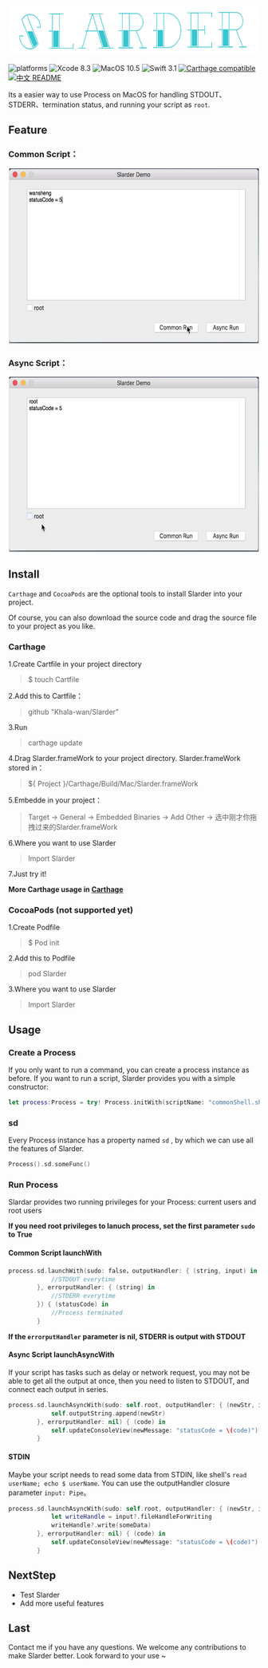 <div><img width="629" height="98" src="https://github.com/Khala-wan/Slarder/raw/master/resources/logo.png"/></div>

![platforms](https://img.shields.io/badge/platforms-MacOS-333333.svg) ![Xcode 8.3](https://img.shields.io/badge/Xcode-8.3%2B-blue.svg) ![MacOS 10.5](https://img.shields.io/badge/MacOS-10.5%2B-blue.svg) ![Swift 3.1](https://img.shields.io/badge/Swift-3.1%2B-orange.svg) [![Carthage compatible](https://img.shields.io/badge/Carthage-compatible-4BC51D.svg?style=flat)](https://github.com/Khala-wan/Slarder) [![中文 README](https://img.shields.io/badge/%E4%B8%AD%E6%96%87-README-blue.svg?style=flat)](https://github.com/Khala-wan/Slarder/blob/master/README.zh-cn.md)

Its a easier way to use Process on MacOS for handling STDOUT、STDERR、termination status, and running your script as `root`. 
## Feature
### Common Script：
<div align="center"><img style="border: 1px solid #dcdcdc" width="500" height="350" src="https://github.com/Khala-wan/Slarder/raw/master/resources/gif1.gif"/></div>

### Async Script：
<div align="center"><img style="border: 1px solid #dcdcdc" width="500" height="350" src="https://github.com/Khala-wan/Slarder/raw/master/resources/gif2.gif"/></div>

## Install
`Carthage` and `CocoaPods` are the optional tools to install Slarder into your project.

Of course, you can also download the source code and drag the source file to your project as you like.
### Carthage
1.Create Cartfile in your project directory
>$ touch Cartfile

2.Add this to Cartfile：
>github "Khala-wan/Slarder"

3.Run
>carthage update

4.Drag Slarder.frameWork to your project directory. Slarder.frameWork stored in：
>${ Project }/Carthage/Build/Mac/Slarder.frameWork

5.Embedde in your project：
>Target -> General -> Embedded Binaries -> Add Other -> 选中刚才你拖拽过来的Slarder.frameWork

6.Where you want to use Slarder
>Import Slarder

7.Just try it!

**More Carthage usage in [Carthage](https://github.com/Carthage/Carthage)**

### CocoaPods (not supported yet)
1.Create Podfile
>$ Pod init

2.Add this to Podfile
>pod Slarder

3.Where you want to use Slarder
>Import Slarder

## Usage

### Create a Process
If you only want to run a command, you can create a process instance as before. If you want to run a script, Slarder provides you with a simple constructor:

```swift
let process:Process = try! Process.initWith(scriptName: "commonShell.sh", bundle: nil)

```

### sd
Every Process instance has a property named `sd` , by which we can use all the features of Slarder.


```swift
Process().sd.someFunc()
```

### Run Process
Slardar provides two running privileges for your Process: current users and root users

**If you need root privileges to lanuch process, set the first parameter `sudo` to True**

#### Common Script launchWith
```swift 
process.sd.launchWith(sudo: false，outputHandler: { (string, input) in
            //STDOUT everytime
        }, errorputHandler: { (string) in
            //STDERR everytime
        }) { (statusCode) in
            //Process terminated
        }
```
**If the `errorputHandler` parameter is nil, STDERR is output with STDOUT**

#### Async Script launchAsyncWith
If your script has tasks such as delay or network request, you may not be able to get all the output at once, then you need to listen to STDOUT, and connect each output in series.

```swift
process.sd.launchAsyncWith(sudo: self.root, outputHandler: { (newStr, input) in
            self.outputString.append(newStr)
        }, errorputHandler: nil) { (code) in
            self.updateConsoleView(newMessage: "statusCode = \(code)")
        }
```

#### STDIN

Maybe your script needs to read some data from STDIN, like shell's `read userName; echo $ userName`. You can use the outputHandler closure parameter `input: Pipe`。

```swift
process.sd.launchAsyncWith(sudo: self.root, outputHandler: { (newStr, input) in
            let writeHandle = input?.fileHandleForWriting
            writeHandle?.write(someData)
        }, errorputHandler: nil) { (code) in
            self.updateConsoleView(newMessage: "statusCode = \(code)")
        }
```

## NextStep

* Test Slarder
* Add more useful features

## Last
Contact me if you have any questions. We welcome any contributions to make Slarder better. Look forward to your use ~ 
